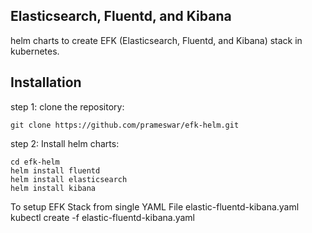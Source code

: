 ## Elasticsearch, Fluentd, and Kibana
helm charts to create EFK (Elasticsearch, Fluentd, and Kibana) stack in kubernetes.

## Installation

step 1:
clone the repository:
```
git clone https://github.com/prameswar/efk-helm.git
```

step 2:
Install helm charts:
```
cd efk-helm
helm install fluentd
helm install elasticsearch
helm install kibana

```
To setup EFK Stack from single YAML File  elastic-fluentd-kibana.yaml
kubectl create -f elastic-fluentd-kibana.yaml




